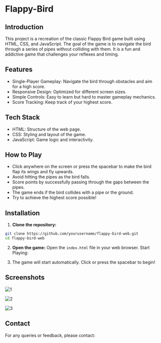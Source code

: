 # Flappy-Bird
## Introduction
This project is a recreation of the classic Flappy Bird game built using HTML, CSS, and JavaScript. The goal of the game is to navigate the bird through a series of pipes without colliding with them. It is a fun and addictive game that challenges your reflexes and timing.

## Features
- Single-Player Gameplay: Navigate the bird through obstacles and aim for a high score.
- Responsive Design: Optimized for different screen sizes.
- Simple Controls: Easy to learn but hard to master gameplay mechanics.
- Score Tracking: Keep track of your highest score.
## Tech Stack
- HTML: Structure of the web page.
- CSS: Styling and layout of the game.
- JavaScript: Game logic and interactivity.
## How to Play
- Click anywhere on the screen or press the spacebar to make the bird flap its wings and fly upwards.
- Avoid hitting the pipes as the bird falls.
- Score points by successfully passing through the gaps between the pipes.
- The game ends if the bird collides with a pipe or the ground.
- Try to achieve the highest score possible!

## Installation

1. **Clone the repository:**
```bash
git clone https://github.com/yourusername/flappy-bird-web.git
cd flappy-bird-web
```
2. **Open the game:**
Open the `index.html` file in your web browser.
Start Playing:

3. The game will start automatically.
 Click or press the spacebar to begin!

## Screenshots

![1](https://github.com/user-attachments/assets/29540acc-f688-4bcc-bfad-e3be922302b2)


![2](https://github.com/user-attachments/assets/bdf6d7eb-9307-4010-872f-cd52c97fd04f)


![3](https://github.com/user-attachments/assets/8ccd792b-6730-4d70-8a4e-207b9afdf157)




## Contact
For any queries or feedback, please contact:









